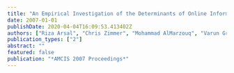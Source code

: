 ```yaml
---
title: "An Empirical Investigation of the Determinants of Online Information Disclosure"
date: 2007-01-01
publishDate: 2020-04-04T16:09:53.413402Z
authors: ["Riza Arsal", "Chris Zimmer", "Mohammad AlMarzouq", "Varun Grover"]
publication_types: ["2"]
abstract: ""
featured: false
publication: "*AMCIS 2007 Proceedings*"
---
```


